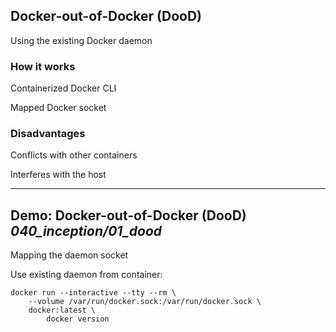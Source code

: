 ## Docker-out-of-Docker (DooD)

Using the existing Docker daemon

### How it works

Containerized Docker CLI

Mapped Docker socket

### Disadvantages

Conflicts with other containers

Interferes with the host

---

## Demo: Docker-out-of-Docker (DooD) <i class="far fa-folder-open tooltip"><span class="tooltiptext tooltip-right">040_inception/01_dood</span></i>

Mapping the daemon socket

Use existing daemon from container:

```plaintext
docker run --interactive --tty --rm \
    --volume /var/run/docker.sock:/var/run/docker.sock \
    docker:latest \
        docker version
```
